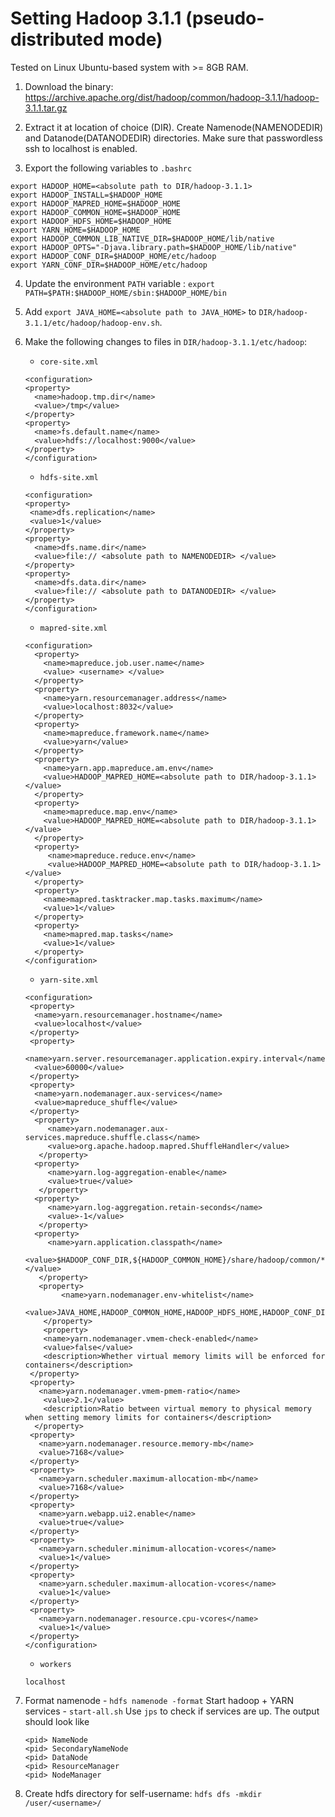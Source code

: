 # Setting Hadoop 3.1.1 (pseudo-distributed mode)

Tested on Linux Ubuntu-based system with >= 8GB RAM.

1. Download the binary: https://archive.apache.org/dist/hadoop/common/hadoop-3.1.1/hadoop-3.1.1.tar.gz

2. Extract it at location of choice (DIR).
   Create Namenode(NAMENODEDIR) and Datanode(DATANODEDIR) directories.
   Make sure that passwordless ssh to localhost is enabled.

3. Export the following variables to `.bashrc`
```
export HADOOP_HOME=<absolute path to DIR/hadoop-3.1.1>
export HADOOP_INSTALL=$HADOOP_HOME
export HADOOP_MAPRED_HOME=$HADOOP_HOME
export HADOOP_COMMON_HOME=$HADOOP_HOME
export HADOOP_HDFS_HOME=$HADOOP_HOME
export YARN_HOME=$HADOOP_HOME
export HADOOP_COMMON_LIB_NATIVE_DIR=$HADOOP_HOME/lib/native
export HADOOP_OPTS="-Djava.library.path=$HADOOP_HOME/lib/native"
export HADOOP_CONF_DIR=$HADOOP_HOME/etc/hadoop
export YARN_CONF_DIR=$HADOOP_HOME/etc/hadoop
```

4. Update the environment `PATH` variable : `export PATH=$PATH:$HADOOP_HOME/sbin:$HADOOP_HOME/bin`

5. Add `export JAVA_HOME=<absolute path to JAVA_HOME>` to `DIR/hadoop-3.1.1/etc/hadoop/hadoop-env.sh`.

6. Make the following changes to files in `DIR/hadoop-3.1.1/etc/hadoop`:
    - `core-site.xml`
    ```
    <configuration>
    <property>
      <name>hadoop.tmp.dir</name>
      <value>/tmp</value>
    </property>
    <property>
      <name>fs.default.name</name>
      <value>hdfs://localhost:9000</value>
    </property>
    </configuration>
    ```
    - `hdfs-site.xml`
    ```
    <configuration>
    <property>
     <name>dfs.replication</name>
     <value>1</value>
    </property>
    <property>
      <name>dfs.name.dir</name>
      <value>file:// <absolute path to NAMENODEDIR> </value>
    </property>
    <property>
      <name>dfs.data.dir</name>
      <value>file:// <absolute path to DATANODEDIR> </value>
    </property>
    </configuration>
    ```
    - `mapred-site.xml`
    ```
    <configuration>
      <property>
        <name>mapreduce.job.user.name</name>
        <value> <username> </value>
      </property>
      <property>
        <name>yarn.resourcemanager.address</name>
        <value>localhost:8032</value>
      </property>
      <property>
        <name>mapreduce.framework.name</name>
        <value>yarn</value>
      </property>
      <property>
        <name>yarn.app.mapreduce.am.env</name>
        <value>HADOOP_MAPRED_HOME=<absolute path to DIR/hadoop-3.1.1></value>
      </property>
      <property>
        <name>mapreduce.map.env</name>
        <value>HADOOP_MAPRED_HOME=<absolute path to DIR/hadoop-3.1.1></value>
      </property>
      <property>
         <name>mapreduce.reduce.env</name>
         <value>HADOOP_MAPRED_HOME=<absolute path to DIR/hadoop-3.1.1></value>
      </property>
      <property>
        <name>mapred.tasktracker.map.tasks.maximum</name>
        <value>1</value>
      </property>
      <property>
        <name>mapred.map.tasks</name>
        <value>1</value>
      </property>
    </configuration>
    ```
    - `yarn-site.xml`
    ```
    <configuration>
     <property>
      <name>yarn.resourcemanager.hostname</name>
      <value>localhost</value>
     </property>
     <property>
      <name>yarn.server.resourcemanager.application.expiry.interval</name>
      <value>60000</value>
     </property>
     <property>
      <name>yarn.nodemanager.aux-services</name>
      <value>mapreduce_shuffle</value>
     </property>
      <property>
         <name>yarn.nodemanager.aux-services.mapreduce.shuffle.class</name>
         <value>org.apache.hadoop.mapred.ShuffleHandler</value>
       </property>
      <property>
         <name>yarn.log-aggregation-enable</name>
         <value>true</value>
       </property>
      <property>
         <name>yarn.log-aggregation.retain-seconds</name>
         <value>-1</value>
       </property>
      <property>
         <name>yarn.application.classpath</name>
       <value>$HADOOP_CONF_DIR,${HADOOP_COMMON_HOME}/share/hadoop/common/*,${HADOOP_COMMON_HOME}/share/hadoop/common/lib/*,${HADOOP_HDFS_HOME}/share/hadoop/hdfs/*,${HADOOP_HDFS_HOME}/share/hadoop/hdfs/lib/*,${HADOOP_MAPRED_HOME}/share/hadoop/mapreduce/*,${HADOOP_MAPRED_HOME}/share/hadoop/mapreduce/lib/*,${HADOOP_YARN_HOME}/share/hadoop/yarn/*,${HADOOP_YARN_HOME}/share/hadoop/yarn/lib/*</value>
       </property>
       <property>
            <name>yarn.nodemanager.env-whitelist</name>
            <value>JAVA_HOME,HADOOP_COMMON_HOME,HADOOP_HDFS_HOME,HADOOP_CONF_DIR,CLASSPATH_PREPEND_DISTCACHE,HADOOP_YARN_HOME,HADOOP_MAPRED_HOME</value>
        </property>
        <property>
        <name>yarn.nodemanager.vmem-check-enabled</name>
        <value>false</value>
        <description>Whether virtual memory limits will be enforced for containers</description>
     </property>
     <property>
       <name>yarn.nodemanager.vmem-pmem-ratio</name>
        <value>2.1</value>
        <description>Ratio between virtual memory to physical memory when setting memory limits for containers</description>
      </property>
     <property>
       <name>yarn.nodemanager.resource.memory-mb</name>
       <value>7168</value>
     </property>
     <property>
       <name>yarn.scheduler.maximum-allocation-mb</name>
       <value>7168</value>
     </property>
     <property>
       <name>yarn.webapp.ui2.enable</name>
       <value>true</value>
     </property>
     <property>
       <name>yarn.scheduler.minimum-allocation-vcores</name>
       <value>1</value>
     </property>
     <property>
       <name>yarn.scheduler.maximum-allocation-vcores</name>
       <value>1</value>
     </property>
     <property>
       <name>yarn.nodemanager.resource.cpu-vcores</name>
       <value>1</value>
     </property>
    </configuration>
    ```
    - `workers`
    ```
    localhost
    ```
7. Format namenode - `hdfs namenode -format`
   Start hadoop + YARN services - `start-all.sh`
   Use `jps` to check if services are up. The output should look like
   ```
   <pid> NameNode
   <pid> SecondaryNameNode
   <pid> DataNode
   <pid> ResourceManager
   <pid> NodeManager
   ```

8. Create hdfs directory for self-username: `hdfs dfs -mkdir /user/<username>/`
